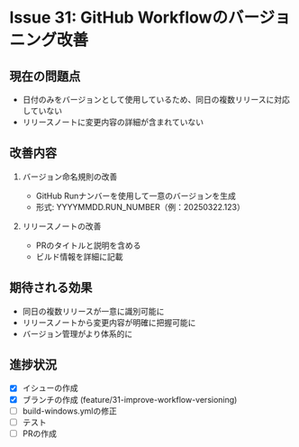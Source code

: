 # Issue 31: GitHub Workflowのバージョニング改善

## 現在の問題点
- 日付のみをバージョンとして使用しているため、同日の複数リリースに対応していない
- リリースノートに変更内容の詳細が含まれていない

## 改善内容
1. バージョン命名規則の改善
   - GitHub Runナンバーを使用して一意のバージョンを生成
   - 形式: YYYYMMDD.RUN_NUMBER（例：20250322.123）

2. リリースノートの改善
   - PRのタイトルと説明を含める
   - ビルド情報を詳細に記載

## 期待される効果
- 同日の複数リリースが一意に識別可能に
- リリースノートから変更内容が明確に把握可能に
- バージョン管理がより体系的に

## 進捗状況
- [x] イシューの作成
- [x] ブランチの作成 (feature/31-improve-workflow-versioning)
- [ ] build-windows.ymlの修正
- [ ] テスト
- [ ] PRの作成
